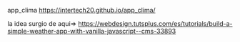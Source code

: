 app_clima
https://intertech20.github.io/app_clima/

la idea surgio de aqui=> https://webdesign.tutsplus.com/es/tutorials/build-a-simple-weather-app-with-vanilla-javascript--cms-33893
